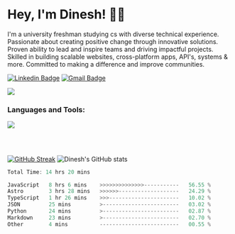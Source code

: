 <h1>Hey, I'm Dinesh! 👋🏻</h1>

I'm a university freshman studying cs with diverse technical experience. Passionate about creating positive change through innovative solutions. Proven ability to lead and inspire teams and driving impactful projects. Skilled in building scalable websites, cross-platform apps, API's, systems & more. Committed to making a difference and improve communities.

[![Linkedin Badge](https://img.shields.io/badge/-lets_connect-blue?style=flat-square&logo=Linkedin&logoColor=white&link=https://www.linkedin.com/in/dineshtalwadker/)](https://www.linkedin.com/in/dineshtalwadker/)
[![Gmail Badge](https://img.shields.io/badge/-mail_me-c14438?style=flat-square&logo=Gmail&logoColor=white&link=mailto:dinesh@codrion.tech)](mailto:dinesh@codrion.tech)<br>

![](https://komarev.com/ghpvc/?username=dinxsh)

<h3 align="left">Languages and Tools:</h3>
<p align="left">
  <a href="https://skillicons.dev">
    <img src="https://skillicons.dev/icons?i=js,jquery,html,css,python,lua,nodejs,mongodb,netlify,nextjs,tailwind,ts,vercel,wordpress,react,astro,c,cs,discord,dotnet,heroku,jquery,bash,bootstrap,docker,vim,kubernetes,git,arduino,atom,aws,azure,babel,blender,cloudflare,deno,django,elixir,emacs,express,fastapi,figma,firebase,flask,gcp,graphql,jenkins,linux,md,matlab,neovim,mysql,nestjs,perl,powershell" />
  </a>
</p>

##

<br>

[![GitHub Streak](https://streak-stats.demolab.com?user=dinxsh&theme=tokyonight&hide_border=true)](https://git.io/streak-stats)
![Dinesh's GitHub stats](https://github-readme-stats-dinxsh.vercel.app/api?username=dinxsh&show_icons=true&theme=radical) 

<!--START_SECTION:waka-->

```rust
Total Time: 14 hrs 20 mins

JavaScript   8 hrs 6 mins    >>>>>>>>>>>>>>-----------   56.55 %
Astro        3 hrs 28 mins   >>>>>>-------------------   24.29 %
TypeScript   1 hr 26 mins    >>>----------------------   10.02 %
JSON         25 mins         >------------------------   03.02 %
Python       24 mins         >------------------------   02.87 %
Markdown     23 mins         >------------------------   02.70 %
Other        4 mins          -------------------------   00.55 %
```

<!--END_SECTION:waka-->

